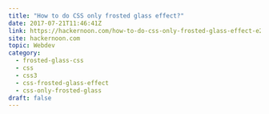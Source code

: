 ```yaml
---
title: "How to do CSS only frosted glass effect?"
date: 2017-07-21T11:46:41Z
link: https://hackernoon.com/how-to-do-css-only-frosted-glass-effect-e2666bafab91?source=rss----3a8144eabfe3---4&utm_medium=RSS&utm_source=hune
site: hackernoon.com
topic: Webdev
category:
  - frosted-glass-css
  - css
  - css3
  - css-frosted-glass-effect
  - css-only-frosted-glass
draft: false
---
```

